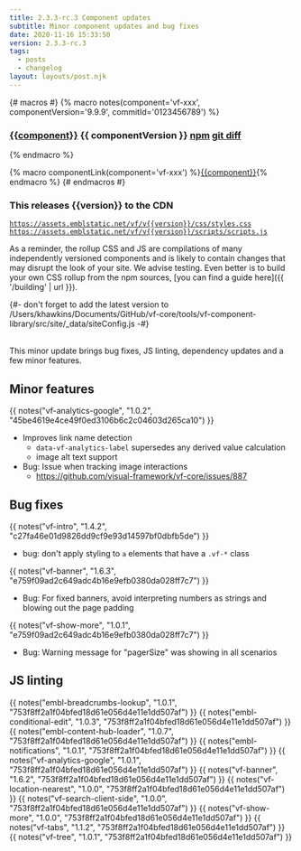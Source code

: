 ```yaml
---
title: 2.3.3-rc.3 Component updates
subtitle: Minor component updates and bug fixes
date: 2020-11-16 15:33:50
version: 2.3.3-rc.3
tags:
  - posts
  - changelog
layout: layouts/post.njk
---
```


{# macros #}
{% macro notes(component='vf-xxx', componentVersion='9.9.9', commitId='0123456789') %}

### [{{component}}](https://visual-framework.github.io/vf-core/components/{{component}}/) <span class="vf-badge">{{ componentVersion }}</span> <a href="https://www.npmjs.com/package/@visual-framework/{{component}}/v/{{componentVersion}}" class="vf-badge">npm</a> <a href="https://github.com/visual-framework/vf-core/commit/{{commitId}}" class="vf-badge">git diff</a>

{% endmacro %}

{% macro componentLink(component='vf-xxx') %}[{{component}}](https://visual-framework.github.io/vf-core/components/{{component}}/){% endmacro %}
{# endmacros #}

<div class="vf-box vf-box-theme--tertiary vf-box--easy">
<h3 class="vf-box__heading">
This releases {{version}} to the CDN
</h3>
<div class="vf-box__text">

[`https://assets.emblstatic.net/vf/v{{version}}/css/styles.css`](https://assets.emblstatic.net/vf/v{{version}}/css/styles.css) <br/>
[`https://assets.emblstatic.net/vf/v{{version}}/scripts/scripts.js`](https://assets.emblstatic.net/vf/v{{version}}/scripts/scripts.js)

As a reminder, the rollup CSS and JS are compilations of many independently versioned components and is likely to contain changes that may disrupt the look of your site. We advise testing. Even better is to build your own CSS rollup from the npm sources, [you can find a guide here]({{ '/building' | url }}).

{#- don't forget to add the latest version to /Users/khawkins/Documents/GitHub/vf-core/tools/vf-component-library/src/site/_data/siteConfig.js -#}

</div>
</div>

<br/>This minor update brings bug fixes, JS linting, dependency updates and a few minor features.

## Minor features

{{ notes("vf-analytics-google", "1.0.2", "45be4619e4ce49f0ed3106b6c2c04603d265ca10") }}

* Improves link name detection
  * `data-vf-analytics-label` supersedes any derived value calculation
  * image alt text support
* Bug: Issue when tracking image interactions
  * https://github.com/visual-framework/vf-core/issues/887

## Bug fixes

{{ notes("vf-intro", "1.4.2", "c27fa46e01d9826dd9cf9e93d14597bf0dbfb5de") }}

* bug: don't apply styling to `a` elements that have a `.vf-*` class

{{ notes("vf-banner", "1.6.3", "e759f09ad2c649adc4b16e9efb0380da028ff7c7") }}

* Bug: For fixed banners, avoid interpreting numbers as strings and blowing out the page padding

{{ notes("vf-show-more", "1.0.1", "e759f09ad2c649adc4b16e9efb0380da028ff7c7") }}

* Bug: Warning message for "pagerSize" was showing in all scenarios

## JS linting

{{ notes("embl-breadcrumbs-lookup", "1.0.1", "753f8ff2a1f04bfed18d61e056d4e11e1dd507af") }}
{{ notes("embl-conditional-edit", "1.0.3", "753f8ff2a1f04bfed18d61e056d4e11e1dd507af") }}
{{ notes("embl-content-hub-loader", "1.0.7", "753f8ff2a1f04bfed18d61e056d4e11e1dd507af") }}
{{ notes("embl-notifications", "1.0.1", "753f8ff2a1f04bfed18d61e056d4e11e1dd507af") }}
{{ notes("vf-analytics-google", "1.0.1", "753f8ff2a1f04bfed18d61e056d4e11e1dd507af") }}
{{ notes("vf-banner", "1.6.2", "753f8ff2a1f04bfed18d61e056d4e11e1dd507af") }}
{{ notes("vf-location-nearest", "1.0.0", "753f8ff2a1f04bfed18d61e056d4e11e1dd507af") }}
{{ notes("vf-search-client-side", "1.0.0", "753f8ff2a1f04bfed18d61e056d4e11e1dd507af") }}
{{ notes("vf-show-more", "1.0.0", "753f8ff2a1f04bfed18d61e056d4e11e1dd507af") }}
{{ notes("vf-tabs", "1.1.2", "753f8ff2a1f04bfed18d61e056d4e11e1dd507af") }}
{{ notes("vf-tree", "1.0.1", "753f8ff2a1f04bfed18d61e056d4e11e1dd507af") }}

